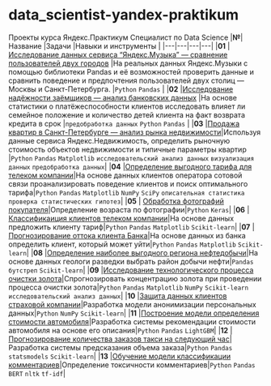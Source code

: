 # data_scientist-yandex-praktikum
Проекты курса Яндекс.Практикум Специалист по Data Science
|**№**| Название  |Задачи  |Навыки и инструменты   |
|---|---|---|---|
|**01**   |[Исследование данных сервиса “Яндекс.Музыка” — сравнение пользователей двух городов](https://github.com/Alexandra1624/data_scientist-yandex-praktikum/blob/main/01_yandex_music.ipynb)    |На реальных данных Яндекс.Музыки c помощью библиотеки Pandas и её возможностей проверить данные и сравнить поведение и предпочтения пользователей двух столиц — Москвы и Санкт-Петербурга.  |`Python` `Pandas` |
|**02**   |[Исследование надёжности заёмщиков — анализ банковских данных](https://github.com/Alexandra1624/data_scientist-yandex-praktikum/blob/main/02_analysis_of_bank_data.ipynb)   |На основе статистики о платёжеспособности клиентов исследовать влияет ли семейное положение и количество детей клиента на факт возврата кредита в срок |`предобработка данных`   `Python` `Pandas`    | 
|**03**   |[Продажа квартир в Санкт-Петербурге — анализ рынка недвижимости](https://github.com/Alexandra1624/data_scientist-yandex-praktikum/blob/main/03_real_estate_market_analysis.ipynb)|Используя данные сервиса Яндекс.Недвижимость, определить рыночную стоимость объектов недвижимости и типичные параметры квартир   |`Python` `Pandas` `Matplotlib` `исследовательский анализ данных` `визуализация данных` `предобработка данных`|
|**04**   |[Определение выгодного тарифа для телеком компании](https://github.com/Alexandra1624/data_scientist-yandex-praktikum/blob/main/04_favorable%20tariff.ipynb)|На основе данных клиентов оператора сотовой связи проанализировать поведение клиентов и поиск оптимального тарифа|`Python` `Pandas` `Matplotlib` `NumPy` `SciPy` `описательная статистика` `проверка статистических гипотез`|
|**05**   | [Обработка фотографий покупателя](https://github.com/Alexandra1624/data_scientist-yandex-praktikum/blob/main/05_photo.ipynb)|Определение возраста по фотографии|`Python` `Keras`|
|**06**   |[Классификаиция клиентов телеком компании](https://github.com/Alexandra1624/data_scientist-yandex-praktikum/blob/main/06_classification%20of%20clients.ipynb)|На основе данных предложить клиенту тариф|`Python` `Pandas` `Matplotlib` `Scikit-learn`|
|**07**   |[Прогнозирование оттока клиента Банка](https://github.com/Alexandra1624/data_scientist-yandex-praktikum/blob/main/07_forecasting_customer_churn.ipynb)|На основе данных из банка определить клиент, который может уйти|`Python` `Pandas` `Matplotlib` `Scikit-learn`|
|**08**   |[Определение наиболее выгодного региона нефтедобычи]()|На основе данных геологи разведки выбрать район добычи нефти|`Pandas` `бутстреп` `Scikit-learn`|
|**09**   |[Исследование технологического процесса очистки золота]()|Спрогнозировать концентрацию золота при проведении процесса очистки золота|`Python` `Pandas` `Matplotlib` `NumPy` `Scikit-learn` `исследовательский анализ данных`|
|**10**   |[Защита данных клиентов страховой компании]()|Разработка модели анонимизации персональных данных|`Python` `NumPy` `Scikit-learn`|
|**11**   |[Построение модели определения стоимости автомобиля]()|Разработка системы рекомендации стоимости автомобиля на основе его описания|`Python` `Pandas` `LightGBM`|
|**12**   |[Прогнозирование количества заказов такси на следующий час]()|Разработка системы предсказания объема заказа|`Python` `Pandas` `statsmodels` `Scikit-learn`|
|**13**   |[Обучение модели классификации комментариев]()|Определение токсичности комментариев|`Python` `Pandas` `BERT` `nltk` `tf-idf`|
